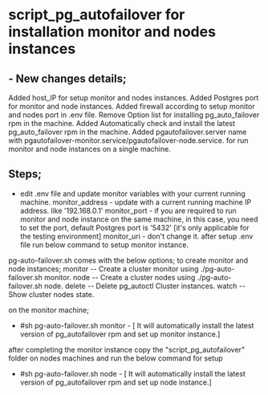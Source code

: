# script_pg_autofailover for installation monitor and nodes instances 

## - New changes details;
Added host_IP for setup monitor and nodes instances.
Added Postgres port for monitor and node instances.
Added firewall according to setup monitor and nodes port in .env file.
Remove Option list for installing pg_auto_failover rpm in the machine.
Added Automatically check and install the latest pg_auto_failover rpm in the machine.
Added pgautofailover.server name with pgautofailover-monitor.service/pgautofailover-node.service. for run monitor and node instances on a single machine.

## Steps;
- edit .env file and update monitor variables with your current running machine.
monitor_address - update with a current running machine IP address. like '192.168.0.1'
monitor_port - if you are required to run monitor and node instance on the same machine, in this case, you need to set the port, default Postgres port is '5432' [it's only applicable for the testing environment]
monitor_uri - don't change it.
after setup .env file run below command to setup monitor instance. 

pg-auto-failover.sh comes with the below options; to create monitor and node instances;
monitor    -- Create a cluster monitor using ./pg-auto-failover.sh monitor.
node       -- Create a cluster nodes using ./pg-auto-failover.sh node.
delete     -- Delete pg_autoctl Cluster instances.
watch      -- Show cluster nodes state.

on the monitor machine;
- #sh pg-auto-failover.sh monitor - [ It will automatically install the latest version of pg_autofailover rpm and set up monitor instance.]

after completing the monitor instance copy the "script_pg_autofailover"  folder on nodes machines and run the below command for setup 
- #sh pg-auto-failover.sh node - [  It will automatically install the latest version of pg_autofailover rpm and set up node instance.]
